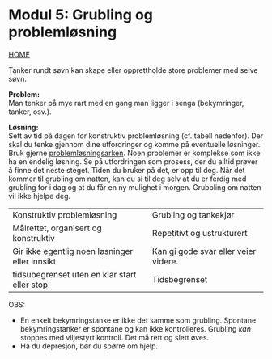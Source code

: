 # Modul 5: Grubling og problemløsning

[HOME](../README.md)

Tanker rundt søvn kan skape eller opprettholde store problemer med selve søvn.

__Problem:__  
Man tenker på mye rart med en gang man ligger i senga (bekymringer, tanker, osv.).

__Løsning:__  
Sett av tid på dagen for konstruktiv problemløsning (cf. tabell nedenfor). Der skal du tenke gjennom dine utfordringer og komme på eventuelle løsninger. Bruk gjerne [problemløsningsarken](../media/vedlegg/problemlosningsark.pdf). Noen problemer er komplekse som ikke ha en endelig løsning. Se på utfordringen som prosess, der du alltid prøver å finne det neste steget. Tiden du bruker på det, er opp til deg. Når det kommer til grubling om natten, kan du si til deg selv at du er ferdig med grubling for i dag og at du får en ny mulighet i morgen. Grubbling om natten vil ikke hjelpe deg.

|||
|-|-|
|Konstruktiv problemløsning|Grubling og tankekjør|
|Målrettet, organisert og konstruktiv|Repetitivt og ustrukturert|
|Gir ikke egentlig noen løsninger eller innsikt|Kan gi gode svar eller veier videre.|
|tidsubegrenset uten en klar start eller stop|Tidsbegrenset|

OBS: 
* En enkelt bekymringstanke er ikke det samme som grubling. Spontane bekymringstanker er spontane og kan ikke kontrolleres. Grubling _kan_ stoppes med viljestyrt kontroll. Det må rett og slett øves.
* Ha du depresjon, bør du spørre om hjelp.

